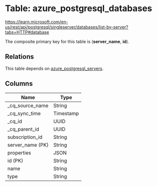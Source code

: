 # Table: azure_postgresql_databases

https://learn.microsoft.com/en-us/rest/api/postgresql/singleserver/databases/list-by-server?tabs=HTTP#database

The composite primary key for this table is (**server_name**, **id**).

## Relations

This table depends on [azure_postgresql_servers](azure_postgresql_servers.md).

## Columns

| Name          | Type          |
| ------------- | ------------- |
|_cq_source_name|String|
|_cq_sync_time|Timestamp|
|_cq_id|UUID|
|_cq_parent_id|UUID|
|subscription_id|String|
|server_name (PK)|String|
|properties|JSON|
|id (PK)|String|
|name|String|
|type|String|